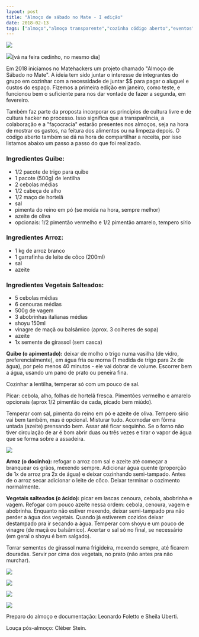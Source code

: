 ```yaml
---
layout: post
title: "Almoço de sábado no Mate - I edição"
date: 2018-02-13
tags: ["almoço","almoço transparente","cozinha código aberto","eventos","humanas","receita livre","vegano"]
---
```


**[![](/assets/2018/almocovegano1.jpg)](/assets/2018/almocovegano1.jpg)**

[![](/assets/2018/photo4906870183310764001.jpg)](/assets/2018/photo4906870183310764001.jpg)[vá na feira cedinho, no mesmo dia]

Em 2018 iniciamos no Matehackers um projeto chamado "Almoço  de Sábado no Mate". A ideia tem sido juntar o interesse de integrantes do grupo em cozinhar com a necessidade de juntar $$ para pagar o aluguel  e custos do espaço. Fizemos a primeira edição em janeiro, como teste, e funcionou bem o suficiente para nos dar vontade de fazer a segunda, em fevereiro.

Também faz parte da proposta incorporar os princípios de cultura livre e de cultura hacker no processo. Isso significa que a transparência, a colaboração e a "façocracia" estarão presentes nos almoços, seja na hora de mostrar os gastos, na feitura dos alimentos ou na limpeza depois. O código aberto também se dá na hora de compartilhar a receita, por isso listamos abaixo um passo a passo do que foi realizado.

### Ingredientes Quibe:

  *   1/2 pacote de trigo para quibe
  *   1 pacote (500g) de lentilha
  *   2 cebolas médias
  *   1/2 cabeça de alho
  *   1/2 maço de hortelã
  *   sal
  *   pimenta do reino em pó (se moída na hora, sempre melhor)
  *   azeite de oliva
  *   opcionais: 1/2 pimentão vermelho e 1/2 pimentão amarelo, tempero sírio

### Ingredientes Arroz:

  *   1 kg de arroz branco
  *   1 garrafinha de leite de côco (200ml)
  *   sal
  *   azeite

### Ingredientes Vegetais Salteados:

  *   5 cebolas médias
  *   6 cenouras médias
  *   500g de vagem
  *   3 abobrinhas italianas médias
  *   shoyu 150ml
  *   vinagre de maçã ou balsâmico (aprox. 3 colheres de sopa)
  *   azeite
  *   1x semente de girassol (sem casca)

**Quibe **(o apimentado)**:** deixar de molho o trigo numa vasilha (de vidro, preferencialmente), em água fria ou morna (1 medida de trigo para 2x de água), por pelo menos 40 minutos - ele vai dobrar de volume. Escorrer bem a água, usando um pano de prato ou peneira fina.

Cozinhar a lentilha, temperar só com um pouco de sal.

Picar: cebola, alho, folhas de hortelã fresca. Pimentões vermelho e amarelo opcionais (aprox 1/2 pimentão de cada, picado bem miúdo).

Temperar com sal, pimenta do reino em pó e azeite de oliva. Tempero sírio vai bem também, mas é opcional. Misturar tudo. Acomodar em fôrma untada (azeite) prensando bem. Assar até ficar sequinho. Se o forno não tiver circulação de ar é bom abrir duas ou três vezes e tirar o vapor de água que se forma sobre a assadeira.

[![](/assets/2018/photo4906870183310764003.jpg)](/assets/2018/photo4906870183310764003.jpg)

**Arroz **(o docinho)**:** refogar o arroz com sal e azeite até começar a branquear os grãos, mexendo sempre. Adicionar água quente (proporção de 1x de arroz pra 2x de água) e deixar cozinhando semi-tampado. Antes de o arroz secar adicionar o leite de côco. Deixar terminar o cozimento normalmente.

**Vegetais salteados **(o ácido)**:** picar em lascas cenoura, cebola, abobrinha e vagem. Refogar com pouco azeite nessa ordem: cebola, cenoura, vagem e abobrinha. Enquanto não estiver mexendo, deixar semi-tampado pra não perder a água dos vegetais. Quando já estiverem cozidos deixar destampado pra ir secando a água. Temperar com shoyu e um pouco de vinagre (de maçã ou balsâmico). Acertar o sal só no final, se necessário (em geral o shoyu é bem salgado).

Torrar sementes de girassol numa frigideira, mexendo sempre, até ficarem douradas. Servir por cima dos vegetais, no prato  (não antes pra não murchar).

[![](/assets/2018/photo4906870183310764000.jpg)](/assets/2018/photo4906870183310764000.jpg)

[![](/assets/2018/photo4906870183310763998.jpg)](/assets/2018/photo4906870183310763998.jpg)

[![](/assets/2018/photo5145383289354299342.jpg)](/assets/2018/photo5145383289354299342.jpg)

[![](/assets/2018/photo4906870183310764002.jpg)](/assets/2018/photo4906870183310764002.jpg)

Preparo do almoço e documentação: Leonardo Foletto e Sheila Uberti.

Louça pós-almoço:  Cléber Stein.
